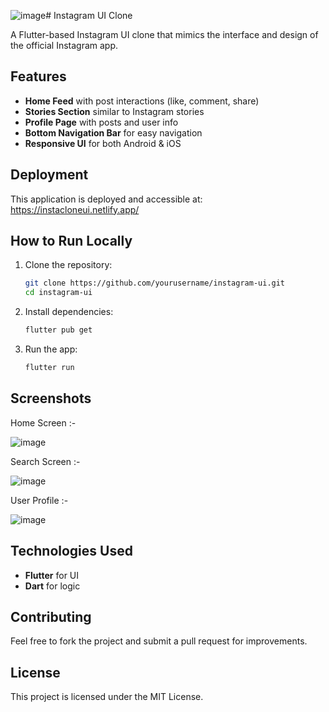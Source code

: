 ![image](https://github.com/user-attachments/assets/39dddaa8-bd25-4ba3-a373-1129a78cd077)# Instagram UI Clone

A Flutter-based Instagram UI clone that mimics the interface and design of the official Instagram app.

## Features
- **Home Feed** with post interactions (like, comment, share)
- **Stories Section** similar to Instagram stories
- **Profile Page** with posts and user info
- **Bottom Navigation Bar** for easy navigation
- **Responsive UI** for both Android & iOS

## Deployment
This application is deployed and accessible at:  
https://instacloneui.netlify.app/

## How to Run Locally
1. Clone the repository:
   ```sh
   git clone https://github.com/yourusername/instagram-ui.git
   cd instagram-ui
   ```
2. Install dependencies:
   ```sh
   flutter pub get
   ```
3. Run the app:
   ```sh
   flutter run
   ```

## Screenshots
Home Screen :-

![image](https://github.com/user-attachments/assets/38934772-6b7d-44c7-a689-ded1d91c77e6)


Search Screen :-

![image](https://github.com/user-attachments/assets/039fc7b3-f2a5-4ac5-a599-1cf96bb6617b)

User Profile :- 

![image](https://github.com/user-attachments/assets/ad5c5297-0d22-47fa-8a92-b1d8865b5ee3)




## Technologies Used
- **Flutter** for UI
- **Dart** for logic

## Contributing
Feel free to fork the project and submit a pull request for improvements.

## License
This project is licensed under the MIT License.
